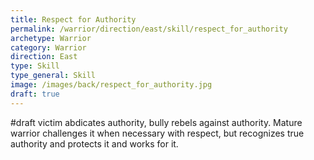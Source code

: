 ```yaml
---
title: Respect for Authority
permalink: /warrior/direction/east/skill/respect_for_authority
archetype: Warrior
category: Warrior
direction: East
type: Skill
type_general: Skill
image: /images/back/respect_for_authority.jpg
draft: true
---
```

#draft victim abdicates authority, bully rebels against authority. Mature warrior challenges it when necessary with respect, but recognizes true authority and protects it and works for it. 

